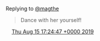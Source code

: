 Replying to [@magthe](https://twitter.com/magthe/status/1161686244851625986)

> Dance with her yourself\!

<img src="../../media/tweet.ico" width="12" /> [Thu Aug 15 17:24:47 +0000 2019](https://twitter.com/DromerDenker/status/1162052529116635137)